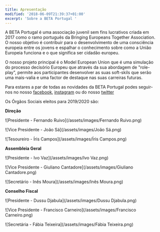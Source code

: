 ```yaml
---
title: Apresentação
modified: '2018-06-09T21:39:37+01:00'
excerpt: 'Sobre a BETA Portugal '
---
```

A BETA Portugal é uma associação juvenil sem fins lucrativos criada em 2017 como o ramo português da Bringing Europeans Together Association. O nosso objetivo é contribuir para o desenvolvimento de uma consciência europeia entre os jovens e espalhar o conhecimento sobre como a União Europeia funciona e o que significa ser cidadão europeu.

O nosso projeto principal é o Model European Union que é uma simulação do processo decisório Europeu que através da sua abordagem de "role-play", permite aos participantes desenvolver as suas soft-skils que serão uma mais-valia e uma factor de destaque nas suas carreiras futuras.

Para estares a par de todas as novidades da BETA Portugal podes seguir-nos no nosso [facebook](https://www.facebook.com/betaportugal.official/), [instagram](https://www.instagram.com/betaportugal.official/) ou do nosso [twitter](https://twitter.com/beta_portugal)

Os Órgãos Sociais eleitos para 2019/2020 são:

**Direção**

![Presidente - Fernando Ruivo](/assets/images/Fernando Ruivo.png)

![Vice Presidente - João Sá](/assets/images/João Sá.png)

![Tesoureiro - Íris Campos](/assets/images/Íris Campos.png)

**Assembleia Geral**

![Presidente - Ivo Vaz](/assets/images/Ivo Vaz.png)

![Vice Presidente - Giuliano Cantadore](/assets/images/Giuliano Cantadore.png)

![Secretário - Inês Moura](/assets/images/Inês Moura.png)

**Conselho Fiscal**

![Presidente - Dussu Djabula](/assets/images/Dussu Djabula.png)

![Vice Presidente - Francisco Carneiro](/assets/images/Francisco Carneiro.png)

![Secretária - Fábia Teixeira](/assets/images/Fábia Teixeira.png)
